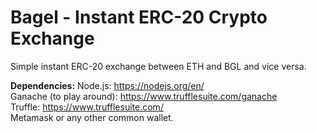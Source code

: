 # Bagel - Instant ERC-20 Crypto Exchange

Simple instant ERC-20 exchange between ETH and BGL and vice versa.

**Dependencies:** <bd>
Node.js: https://nodejs.org/en/ <br>
Ganache (to play around): https://www.trufflesuite.com/ganache <br>
Truffle: https://www.trufflesuite.com/ <br>
Metamask or any other common wallet.


